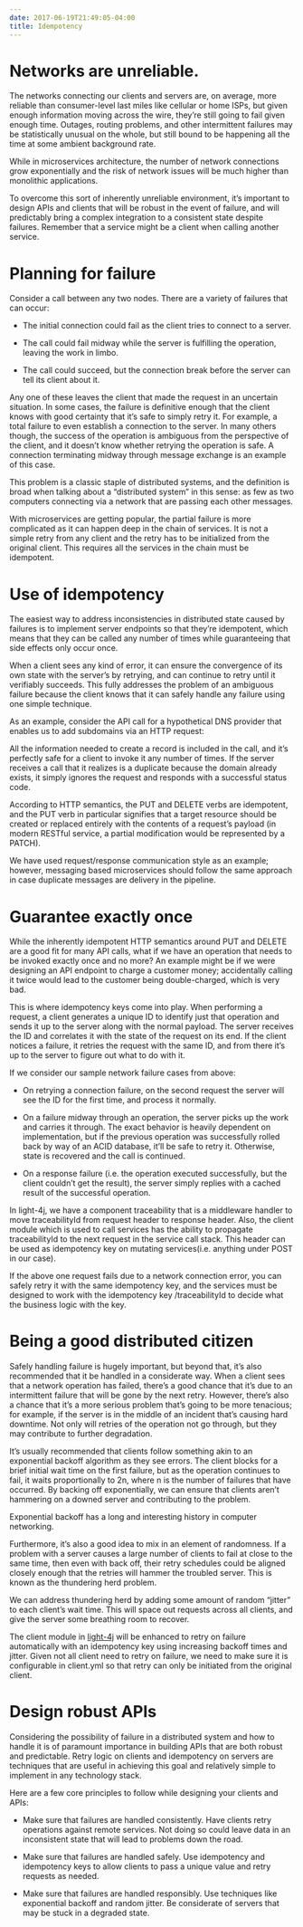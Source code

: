 ```yaml
---
date: 2017-06-19T21:49:05-04:00
title: Idempotency
---
```


# Networks are unreliable. 

The networks connecting our clients and servers are, on average, more reliable than 
consumer-level last miles like cellular or home ISPs, but given enough information 
moving across the wire, they’re still going to fail given enough time. Outages, 
routing problems, and other intermittent failures may be statistically unusual on 
the whole, but still bound to be happening all the time at some ambient background rate.

While in microservices architecture, the number of network connections grow
exponentially and the risk of network issues will be much higher than monolithic
applications. 

To overcome this sort of inherently unreliable environment, it’s important to design 
APIs and clients that will be robust in the event of failure, and will predictably 
bring a complex integration to a consistent state despite failures. Remember that a
service might be a client when calling another service.

# Planning for failure
  
Consider a call between any two nodes. There are a variety of failures that can occur:

- The initial connection could fail as the client tries to connect to a server.

- The call could fail midway while the server is fulfilling the operation, leaving 
the work in limbo.

- The call could succeed, but the connection break before the server can tell its 
client about it.

Any one of these leaves the client that made the request in an uncertain situation. 
In some cases, the failure is definitive enough that the client knows with good certainty 
that it’s safe to simply retry it. For example, a total failure to even establish a 
connection to the server. In many others though, the success of the operation is ambiguous 
from the perspective of the client, and it doesn’t know whether retrying the operation is 
safe. A connection terminating midway through message exchange is an example of this case.

This problem is a classic staple of distributed systems, and the definition is broad when 
talking about a “distributed system” in this sense: as few as two computers connecting 
via a network that are passing each other messages.
 
With microservices are getting popular, the partial failure is more complicated as it can
happen deep in the chain of services. It is not a simple retry from any client and the retry
has to be initialized from the original client. This requires all the services in the chain
must be idempotent.


# Use of idempotency

The easiest way to address inconsistencies in distributed state caused by failures is to 
implement server endpoints so that they’re idempotent, which means that they can be called 
any number of times while guaranteeing that side effects only occur once.

When a client sees any kind of error, it can ensure the convergence of its own state with 
the server’s by retrying, and can continue to retry until it verifiably succeeds. This 
fully addresses the problem of an ambiguous failure because the client knows that it can 
safely handle any failure using one simple technique.

As an example, consider the API call for a hypothetical DNS provider that enables us to add 
subdomains via an HTTP request:


All the information needed to create a record is included in the call, and it’s perfectly 
safe for a client to invoke it any number of times. If the server receives a call that it 
realizes is a duplicate because the domain already exists, it simply ignores the request and 
responds with a successful status code.

According to HTTP semantics, the PUT and DELETE verbs are idempotent, and the PUT verb in 
particular signifies that a target resource should be created or replaced entirely with the 
contents of a request’s payload (in modern RESTful service, a partial modification would be 
represented by a PATCH).

We have used request/response communication style as an example; however, messaging based
microservices should follow the same approach in case duplicate messages are delivery in the
pipeline.

# Guarantee exactly once

While the inherently idempotent HTTP semantics around PUT and DELETE are a good fit for many 
API calls, what if we have an operation that needs to be invoked exactly once and no more? 
An example might be if we were designing an API endpoint to charge a customer money; accidentally 
calling it twice would lead to the customer being double-charged, which is very bad.

This is where idempotency keys come into play. When performing a request, a client generates a 
unique ID to identify just that operation and sends it up to the server along with the normal 
payload. The server receives the ID and correlates it with the state of the request on its end. 
If the client notices a failure, it retries the request with the same ID, and from there it’s 
up to the server to figure out what to do with it.

If we consider our sample network failure cases from above:

- On retrying a connection failure, on the second request the server will see the ID for the 
first time, and process it normally.

- On a failure midway through an operation, the server picks up the work and carries it through. 
The exact behavior is heavily dependent on implementation, but if the previous operation was 
successfully rolled back by way of an ACID database, it’ll be safe to retry it. Otherwise, state 
is recovered and the call is continued.

- On a response failure (i.e. the operation executed successfully, but the client couldn’t get 
the result), the server simply replies with a cached result of the successful operation.

In light-4j, we have a component traceability that is a middleware handler to move traceabilityId
from request header to response header. Also, the client module which is used to call services
has the ability to propagate traceabilityId to the next request in the service call stack. This
header can be used as idempotency key on mutating services(i.e. anything under POST in our case).

If the above one request fails due to a network connection error, you can safely retry it 
with the same idempotency key, and the services must be designed to work with the idempotency key
/traceabilityId to decide what the business logic with the key.

# Being a good distributed citizen

Safely handling failure is hugely important, but beyond that, it’s also recommended that it be 
handled in a considerate way. When a client sees that a network operation has failed, there’s 
a good chance that it’s due to an intermittent failure that will be gone by the next retry. 
However, there’s also a chance that it’s a more serious problem that’s going to be more tenacious; 
for example, if the server is in the middle of an incident that’s causing hard downtime. Not only 
will retries of the operation not go through, but they may contribute to further degradation.

It’s usually recommended that clients follow something akin to an exponential backoff algorithm 
as they see errors. The client blocks for a brief initial wait time on the first failure, but 
as the operation continues to fail, it waits proportionally to 2n, where n is the number of 
failures that have occurred. By backing off exponentially, we can ensure that clients aren’t 
hammering on a downed server and contributing to the problem.

Exponential backoff has a long and interesting history in computer networking.

Furthermore, it’s also a good idea to mix in an element of randomness. If a problem with a 
server causes a large number of clients to fail at close to the same time, then even with 
back off, their retry schedules could be aligned closely enough that the retries will hammer 
the troubled server. This is known as the thundering herd problem.

We can address thundering herd by adding some amount of random “jitter” to each client’s wait 
time. This will space out requests across all clients, and give the server some breathing room 
to recover.

The client module in [light-4j](https://github.com/networknt/light-4j) will be enhanced to retry 
on failure automatically with an idempotency key using increasing backoff times and jitter. Given
not all client need to retry on failure, we need to make sure it is configurable in client.yml so
that retry can only be initiated from the original client.


# Design robust APIs

Considering the possibility of failure in a distributed system and how to handle it is of 
paramount importance in building APIs that are both robust and predictable. Retry logic on 
clients and idempotency on servers are techniques that are useful in achieving this goal and 
relatively simple to implement in any technology stack.

Here are a few core principles to follow while designing your clients and APIs:

- Make sure that failures are handled consistently. Have clients retry operations against 
remote services. Not doing so could leave data in an inconsistent state that will lead to 
problems down the road.

- Make sure that failures are handled safely. Use idempotency and idempotency keys to allow 
clients to pass a unique value and retry requests as needed.

- Make sure that failures are handled responsibly. Use techniques like exponential backoff 
and random jitter. Be considerate of servers that may be stuck in a degraded state.

